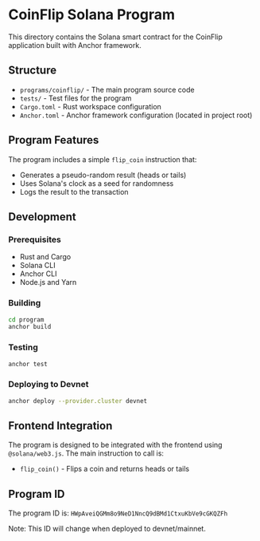 # CoinFlip Solana Program

This directory contains the Solana smart contract for the CoinFlip application built with Anchor framework.

## Structure

- `programs/coinflip/` - The main program source code
- `tests/` - Test files for the program
- `Cargo.toml` - Rust workspace configuration
- `Anchor.toml` - Anchor framework configuration (located in project root)

## Program Features

The program includes a simple `flip_coin` instruction that:
- Generates a pseudo-random result (heads or tails)
- Uses Solana's clock as a seed for randomness
- Logs the result to the transaction

## Development

### Prerequisites

- Rust and Cargo
- Solana CLI
- Anchor CLI
- Node.js and Yarn

### Building

```bash
cd program
anchor build
```

### Testing

```bash
anchor test
```

### Deploying to Devnet

```bash
anchor deploy --provider.cluster devnet
```

## Frontend Integration

The program is designed to be integrated with the frontend using `@solana/web3.js`. The main instruction to call is:

- `flip_coin()` - Flips a coin and returns heads or tails

## Program ID

The program ID is: `HWpAveiQGMm8o9NeD1NncQ9dBMd1CtxuKbVe9cGKQZFh`

Note: This ID will change when deployed to devnet/mainnet.
